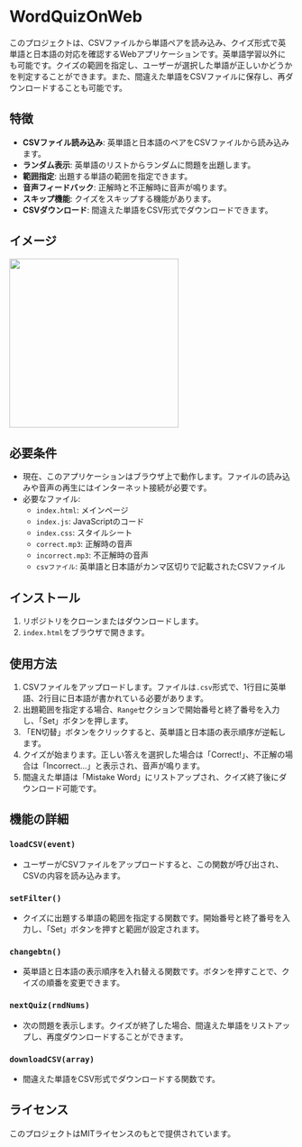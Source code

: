 # WordQuizOnWeb

このプロジェクトは、CSVファイルから単語ペアを読み込み、クイズ形式で英単語と日本語の対応を確認するWebアプリケーションです。英単語学習以外にも可能です。クイズの範囲を指定し、ユーザーが選択した単語が正しいかどうかを判定することができます。また、間違えた単語をCSVファイルに保存し、再ダウンロードすることも可能です。

## 特徴

- **CSVファイル読み込み**: 英単語と日本語のペアをCSVファイルから読み込みます。
- **ランダム表示**: 英単語のリストからランダムに問題を出題します。
- **範囲指定**: 出題する単語の範囲を指定できます。
- **音声フィードバック**: 正解時と不正解時に音声が鳴ります。
- **スキップ機能**: クイズをスキップする機能があります。
- **CSVダウンロード**: 間違えた単語をCSV形式でダウンロードできます。

## イメージ
<img src="https://github.com/user-attachments/assets/8e6ca096-962a-4460-8e20-97f3c7df9f73" width="300">

## 必要条件

- 現在、このアプリケーションはブラウザ上で動作します。ファイルの読み込みや音声の再生にはインターネット接続が必要です。
- 必要なファイル:
  - `index.html`: メインページ
  - `index.js`: JavaScriptのコード
  - `index.css`: スタイルシート
  - `correct.mp3`: 正解時の音声
  - `incorrect.mp3`: 不正解時の音声
  - `csvファイル`: 英単語と日本語がカンマ区切りで記載されたCSVファイル

## インストール

1. リポジトリをクローンまたはダウンロードします。
2. `index.html`をブラウザで開きます。

## 使用方法

1. CSVファイルをアップロードします。ファイルは`.csv`形式で、1行目に英単語、2行目に日本語が書かれている必要があります。
2. 出題範囲を指定する場合、`Range`セクションで開始番号と終了番号を入力し、「Set」ボタンを押します。
3. 「EN切替」ボタンをクリックすると、英単語と日本語の表示順序が逆転します。
4. クイズが始まります。正しい答えを選択した場合は「Correct!」、不正解の場合は「Incorrect...」と表示され、音声が鳴ります。
5. 間違えた単語は「Mistake Word」にリストアップされ、クイズ終了後にダウンロード可能です。

## 機能の詳細

### `loadCSV(event)`
- ユーザーがCSVファイルをアップロードすると、この関数が呼び出され、CSVの内容を読み込みます。

### `setFilter()`
- クイズに出題する単語の範囲を指定する関数です。開始番号と終了番号を入力し、「Set」ボタンを押すと範囲が設定されます。

### `changebtn()`
- 英単語と日本語の表示順序を入れ替える関数です。ボタンを押すことで、クイズの順番を変更できます。

### `nextQuiz(rndNums)`
- 次の問題を表示します。クイズが終了した場合、間違えた単語をリストアップし、再度ダウンロードすることができます。

### `downloadCSV(array)`
- 間違えた単語をCSV形式でダウンロードする関数です。

## ライセンス

このプロジェクトはMITライセンスのもとで提供されています。
